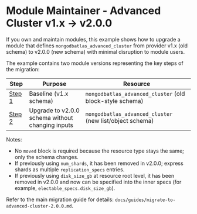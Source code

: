 # Module Maintainer - Advanced Cluster v1.x → v2.0.0

If you own and maintain modules, this example shows how to upgrade a module that defines `mongodbatlas_advanced_cluster` from provider v1.x (old schema) to v2.0.0 (new schema) with minimal disruption to module users.

The example contains two module versions representing the key steps of the migration:

Step | Purpose | Resource
--- | --- | ---
[Step 1](./v1) | Baseline (v1.x schema) | `mongodbatlas_advanced_cluster` (old block-style schema)
[Step 2](./v2) | Upgrade to v2.0.0 schema without changing inputs | `mongodbatlas_advanced_cluster` (new list/object schema)

Notes:
- No `moved` block is required because the resource type stays the same; only the schema changes.
- If previously using `num_shards`, it has been removed in v2.0.0; express shards as multiple `replication_specs` entries.
- If previously using `disk_size_gb` at resource root level, it has been removed in v2.0.0 and now can be specified into the inner specs (for example, `electable_specs.disk_size_gb`).

Refer to the main migration guide for details: `docs/guides/migrate-to-advanced-cluster-2.0.0.md`.
